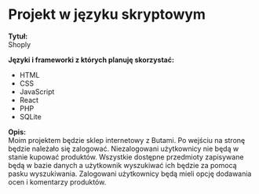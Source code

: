 # Projekt w języku skryptowym

**Tytuł:**  
 Shoply

**Języki i frameworki z których planuję skorzystać:**
- HTML
- CSS
- JavaScript
- React
- PHP
- SQLite

**Opis:**  
Moim projektem będzie sklep internetowy z Butami. Po wejściu na stronę będzie należało się
zalogować. Niezalogowani użytkownicy nie będą w stanie kupować produktów. Wszystkie
dostępne przedmioty zapisywane będą w bazie danych a użytkownik wyszukiwać ich
będzie za pomocą pasku wyszukiwania. Zalogowani użytkownicy będą mieli opcję
dodawania ocen i komentarzy produktów.


